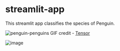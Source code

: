 # streamlit-app
This streamlit app classifies the species of Penguin.


![penguin-penguins](https://user-images.githubusercontent.com/90775147/209944922-db51a241-ba6d-483d-8675-6df4ae22abe0.gif)
GIF credit - [Tensor](https://tenor.com/view/penguin-penguins-penguin-love-penguin-hug-slapping-gif-24271495) 


![image](https://user-images.githubusercontent.com/90775147/209944667-2f5c18de-6785-4fbc-bfe9-8b86b734b80c.png)
